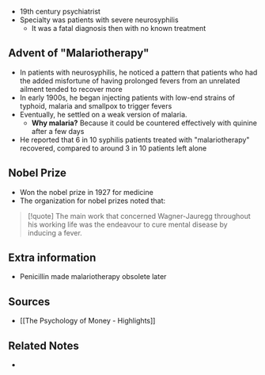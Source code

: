 - 19th century psychiatrist
- Specialty was patients with severe neurosyphilis
	- It was a fatal diagnosis then with no known treatment

## Advent of "Malariotherapy"
- In patients with neurosyphilis, he noticed a pattern that patients who had the added misfortune of having prolonged fevers from an unrelated ailment tended to recover more
- In early 1900s, he began injecting patients with low-end strains of typhoid, malaria and smallpox to trigger fevers
- Eventually, he settled on a weak version of malaria.
	- **Why malaria?** Because it could be countered effectively with quinine after a few days
- He reported that 6 in 10 syphilis patients treated with "malariotherapy" recovered, compared to around 3 in 10 patients left alone

## Nobel Prize
- Won the nobel prize in 1927 for medicine
- The organization for nobel prizes noted that:

> [!quote] The main work that concerned Wagner-Jauregg throughout his working life was the endeavour to cure mental disease by inducing a fever.

## Extra information
- Penicillin made malariotherapy obsolete later

## Sources
- [[The Psychology of Money - Highlights]]

## Related Notes
- 